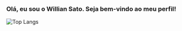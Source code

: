 ### Olá, eu sou o Willian Sato. Seja bem-vindo ao meu perfil!

![Top Langs](https://github-readme-stats.vercel.app/api/top-langs/?username=willianmassayuki&size_weight=0.5&count_weight=0.5&theme=dark)

<!--
**willianmassayuki/willianmassayuki** is a ✨ _special_ ✨ repository because its `README.md` (this file) appears on your GitHub profile.

Here are some ideas to get you started:

- 🔭 I’m currently working on ...
- 🌱 I’m currently learning ...
- 👯 I’m looking to collaborate on ...
- 🤔 I’m looking for help with ...
- 💬 Ask me about ...
- 📫 How to reach me: ...
- 😄 Pronouns: ...
- ⚡ Fun fact: ...
-->
